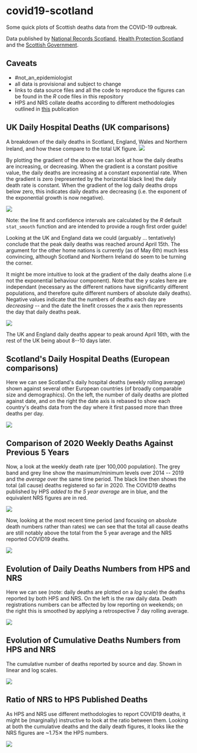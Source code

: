 # covid19-scotland
Some quick plots of Scottish deaths data from the COVID-19 outbreak. 

Data published by [National Records Scotland](https://www.nrscotland.gov.uk/), [Health Protection Scotland](https://www.hps.scot.nhs.uk) and the [Scottish Government](https://statistics.gov.scot).

## Caveats

* #not_an_epidemiologist
* all data is provisional and subject to change
* links to data source files and all the code to reproduce the figures can be found in the *R* code files in this repository
* HPS and NRS collate deaths according to different methodologies outlined in [this](https://www.nrscotland.gov.uk/covid19stats) publication

## UK Daily Hospital Deaths (UK comparisons)

A breakdown of the daily deaths in Scotland, England, Wales and Northern Ireland, and how these compare to the total UK figure. 
![](pics/uk_comp.png)

By plotting the gradient of the above we can look at how the daily deaths are increasing, or decreasing. When the gradient is a constant positive value, the daily deaths are increasing at a constant exponential rate. When the gradient is zero (represented by the horizontal black line) the daily death rate is constant. When the gradient of the log daily deaths drops below zero, this indicates daily deaths are decreasing (i.e. the exponent of the exponential growth is now negative).

![](pics/uk_grad_comp.png)

Note: the line fit and confidence intervals are calculated by the *R* default `stat_smooth` function and are intended to provide a rough first order guide!

Looking at the UK and England data we could (arguably ... tentatively) conclude that the peak daily deaths was reached around April 15th. The argument for the other home nations is currently (as of May 6th) much less convincing, although Scotland and Northern Ireland do seem to be turning the corner.

It might be more intuitive to look at the gradient of the daily deaths alone (i.e not the exponential behaviour component). Note that the *y* scales here are independant (necessary as the different nations have significantly different populations, and therefore quite different numbers of absolute daily deaths). Negative values indicate that the numbers of deaths each day are *decreasing* -- and the date the linefit crosses the *x* axis then repressents the day that daily deaths peak.

![](pics/uk_grad_comp2.png)

The UK and England daily deaths appear to peak around April 16th, with the rest of the UK being about 8--10 days later.

## Scotland's Daily Hospital Deaths (European comparisons)

Here we can see Scotland's daily hospital deaths (weekly rolling average) shown against several other European countries (of broadly comparable size and demographics). On the left, the number of daily deaths are plotted against date, and on the right the date axis is rebased to show each country's deaths data from the day where it first passed more than three deaths per day.

![](pics/scot_comp.png)

## Comparison of 2020 Weekly Deaths Against Previous 5 Years

Now, a look at the weekly death rate (per 100,000 population). The grey band and grey line show the maximum/minimum levels over 2014 -- 2019 and the *average* over the same time period. The black line then shows the total (all cause) deaths registered so far in 2020. The COVID19 deaths published by HPS *added to the 5 year average* are in blue, and the equivalent NRS figures are in red.

![](pics/deaths_comp_rate_year.png)

Now, looking at the most recent time period (and focusing on absolute death numbers rather than rates) we can see that the total all cause deaths are still notably above the total from the 5 year average and the NRS reported COVID19 deaths. 

![](pics/deaths_comp_recent.png)

## Evolution of Daily Deaths Numbers from HPS and NRS

Here we can see (note: daily deaths are plotted on a *log* scale) the deaths reported by both HPS and NRS. On the left is the raw daily data. Death registrations numbers can be affected by low reporting on weekends; on the right this is smoothed by applying a retrospective 7 day rolling average.

![](pics/deaths_daily_sources_combined.png)

## Evolution of Cumulative Deaths Numbers from HPS and NRS

The cumulative number of deaths reported by source and day. Shown in linear and log scales.

![](pics/cum_combined.png)

## Ratio of NRS to HPS Published Deaths

As HPS and NRS use different methodologies to report COVID19 deaths, it might be (marginally) instructive to look at the ratio between them. Looking at both the cumulative deaths and the daily death figures, it looks like the NRS figures are ~1.75✕ the HPS numbers.

![](pics/ratio_combined.png)


